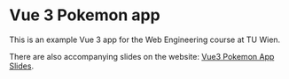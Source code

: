 # Vue 3 Pokemon app

This is an example Vue 3 app for the Web Engineering course at TU Wien. 

There are also accompanying slides on the website: [Vue3 Pokemon App Slides](https://web-engineering-tuwien.github.io/slides/Web_Engineering_VueLiveExample.pdf).
